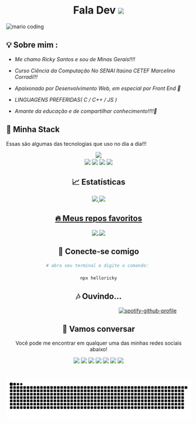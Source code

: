 <h1 align="center" >Fala Dev  <img src="https://media.giphy.com/media/hvRJCLFzcasrR4ia7z/giphy.gif" width="30px"></h1>

![mario coding](https://i.imgur.com/1ZvVkDc.gif)

## 💡 Sobre mim :
 - *Me chamo Ricky Santos e sou de Minas Gerais!!!!* 

 - *Curso Ciência da Computação No SENAI Itaúna CETEF Marcelino Corradi!!!* 
 
 - *Apaixonado por Desenvolvimento Web, em especial por Front End 💙* 
 
 - *LINGUAGENS PREFERIDAS( C / C++ / JS )*
 
 - *Amante da educação e de compartilhar conhecimento!!!!💙* 


## 🔮 Minha Stack
 Essas são algumas das tecnologias que uso no dia a dia!!!

<div align="center">
<img src="https://raw.githubusercontent.com/Borrus-sudo/awesome-stack/master/examples/themes/omni.svg" width="550">


<div align="center">
 <img src="https://media3.giphy.com/media/ln7z2eWriiQAllfVcn/200w.webp" width="100">      
 <img src="https://i.giphy.com/media/eNAsjO55tPbgaor7ma/200w.webp" width="100">      
 <img src="https://i.giphy.com/media/KzJkzjggfGN5Py6nkT/200.webp" width="100">      
 <img src="https://i.giphy.com/media/IdyAQJVN2kVPNUrojM/200.webp" width="100">      
</div>


## 📈 Estatísticas

<div align="center">
  <a href="https://github.com/ProjectOFtitan">
  <img height="180em" src="https://github-readme-stats.vercel.app/api/top-langs/?username=Ricmaloy&layout=compact&langs_count=7&theme=react&hide_border=true"/>
  <img height="180em" src="https://github-readme-stats.vercel.app/api?username=ProjectOFtitan&show_icons=true&theme=react&include_all_commits=true&count_private=true&hide_border=true"/>
</div>

## 🔥 Meus repos favoritos

<div align="center">
 <a href="https://github.com/Ricmaloy/FalaDev">
  <img align="center" src="https://github-readme-stats.vercel.app/api/pin/?username=Ricmaloy&repo=FalaDev&theme=react&hide_border=true" />
</a>
<a href="https://github.com/Ricmaloy/NLW-7">
  <img align="center" src="https://github-readme-stats.vercel.app/api/pin/?username=Ricmaloy&repo=NLW-7&theme=react&hide_border=true" />
</a>
</div>
 
## 🍻 Conecte-se comigo

```bash
# abra seu terminal e digite o comando: 
 
npx helloricky
```
 
## 🎶 Ouvindo...
 
&nbsp;&nbsp;&nbsp;&nbsp;&nbsp;&nbsp;&nbsp;&nbsp;&nbsp;&nbsp;&nbsp;&nbsp;&nbsp;&nbsp;&nbsp;&nbsp;&nbsp;&nbsp;&nbsp;&nbsp;&nbsp;&nbsp;&nbsp;&nbsp;&nbsp;&nbsp;&nbsp;&nbsp;&nbsp;&nbsp;&nbsp;&nbsp;&nbsp;&nbsp;&nbsp;&nbsp;&nbsp;&nbsp;&nbsp;&nbsp;&nbsp;&nbsp;&nbsp;&nbsp;&nbsp;&nbsp;&nbsp;&nbsp;&nbsp;&nbsp;&nbsp;&nbsp;&nbsp;&nbsp;&nbsp;&nbsp;&nbsp;&nbsp;&nbsp;&nbsp;&nbsp;&nbsp;&nbsp;&nbsp;&nbsp;&nbsp;&nbsp; [![spotify-github-profile](https://spotify-github-profile.vercel.app/api/view?uid=12146821908&cover_image=true&theme=default&bar_color_cover=true)](https://spotify-github-profile.vercel.app/api/view?uid=12146821908&redirect=true)


## :speech_balloon: Vamos conversar  

Você pode me encontrar em qualquer uma das minhas redes sociais abaixo! 

<div align="center">
<a href="https://twitter.com/hikil4rio" target="_blank"><img src="https://img.shields.io/badge/Twitter-2CA5E0?style=for-the-badge&logo=twitter&logoColor=white" target="_blank"></a>  <a href="https://github.com/ProjectOFtitan"><img src="https://img.shields.io/badge/-Github-%23333?style=for-the-badge&logo=github&logoColor=white" target="_blank"></a>  <a href="https://www.instagram.com/henriquesantos__s/" target="_blank"><img src="https://img.shields.io/badge/-Instagram-%23E4405F?style=for-the-badge&logo=instagram&logoColor=white" target="_blank"></a>  <a href="https://ProjectOftitan.com" target="_blank"><img src="https://img.shields.io/badge/Website-7289DA?style=for-the-badge&logo=googlechrome&logoColor=white" target="_blank"></a>  <a href="mailto:contato.henriqueclum@gmail.com"><img src="https://img.shields.io/badge/-Gmail-ff9800?style=for-the-badge&logo=gmail&logoColor=white" target="_blank"></a>  <a href="https://www.linkedin.com/in/henrique-clum-4112b119a/" target="_blank"><img src="https://img.shields.io/badge/-LinkedIn-%230077B5?style=for-the-badge&logo=linkedin&logoColor=white" target="_blank"></a>  <a href="https://www.twitch.tv/lksmineiro" target="_blank"><img src="https://img.shields.io/badge/Twitch-9146FF?style=for-the-badge&logo=twitch&logoColor=white" target="_blank"></a>
</div>
 
#
 
![Snake animation](https://github.com/Ricmaloy/Ricmaloy/blob/output/github-contribution-grid-snake.svg)
